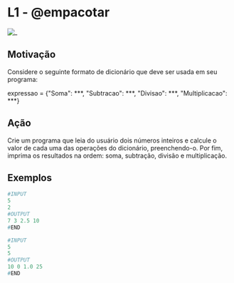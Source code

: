 # L1 - @empacotar

![_](cover.jpg)

## Motivação

Considere o seguinte formato de dicionário que deve ser usada em seu programa:  
  
expressao = {"Soma": \*\*\*, "Subtracao": \*\*\*, "Divisao": \*\*\*, "Multiplicacao": \*\*\*}  
  
## Ação

Crie um programa que leia do usuário dois números inteiros e calcule o valor de cada uma das operações do dicionário, preenchendo-o. Por fim, imprima os resultados na ordem: soma, subtração, divisão e multiplicação.

## Exemplos

``` py
#INPUT
5  
2
#OUTPUT
7 3 2.5 10
#END
```

```py
#INPUT
5  
5
#OUTPUT
10 0 1.0 25
#END
```
